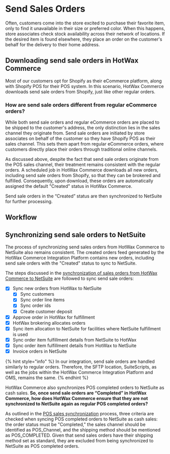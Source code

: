 # Send Sales Orders

Often, customers come into the store excited to purchase their favorite item, only to find it unavailable in their size or preferred color. When this happens, store associates check stock availability across their network of locations. If the desired item is found elsewhere, they place an order on the customer's behalf for the delivery to their home address.

## Downloading send sale orders in HotWax Commerce

Most of our customers opt for Shopify as their eCommerce platform, along with Shopify POS for their POS system. In this scenario, HotWax Commerce downloads send sale orders from Shopify, just like other regular orders.

### How are send sale orders different from regular eCommerce orders?

While both send sale orders and regular eCommerce orders are placed to be shipped to the customer's address, the only distinction lies in the sales channel they originate from. Send sale orders are initiated by store associates on behalf of the customer so they have Shopify POS as their sales channel. This sets them apart from regular eCommerce orders, where customers directly place their orders through traditional online channels.

As discussed above, despite the fact that send sale orders originate from the POS sales channel, their treatment remains consistent with the regular orders. A scheduled job in HotWax Commerce downloads all new orders, including send sale orders from Shopify, so that they can be brokered and fulfilled. Consequently, upon download, these orders are automatically assigned the default "Created" status in HotWax Commerce.

Send sale orders in the “Created” status are then synchronized to NetSuite for further processing.

## Workflow

## Synchronizing send sale orders to NetSuite

The process of synchronizing send sales orders from HotWax Commerce to NetSuite also remains consistent. The created orders feed generated by the HotWax Commerce Integration Platform contains new orders, including send sale orders with the "Created" status to sync to NetSuite.

The steps discussed in the [synchronization of sales orders from HotWax Commerce to NetSuite](OrderApproval.md) are followed to sync send sale orders:

* [x] Sync new orders from HotWax to NetSuite
  * [x] Sync customers
  * [x] Sync order line items
  * [x] Sync order ids
  * [x] Create customer deposit
* [x] Approve order in HotWax for fulfillment
* [x] HotWax brokering allocates orders
* [x] Sync item allocation to NetSuite for facilities where NetSuite fulfillment is used
* [x] Sync order item fulfillment details from NetSuite to HotWax
* [x] Sync order item fulfillment details from HotWax to NetSuite
* [x] Invoice orders in NetSuite

{% hint style="info" %}
In our integration, send sale orders are handled similarly to regular orders. Therefore, the SFTP location, SuiteScripts, as well as the jobs within the HotWax Commerce Integration Platform and OMS, remains the same.
{% endhint %}

HotWax Commerce also synchronizes POS completed orders to NetSuite as cash sales. **So, once send sale orders are “Completed” in HotWax Commerce, how does HotWax Commerce ensure that they are not synchronized to NetSuite again as regular POS completed orders?**

As outlined in the [POS sales synchronization](posOrders.md) process, three criteria are checked when syncing POS completed orders to NetSuite as cash sales: the order status must be "Completed," the sales channel should be identified as POS_Channel, and the shipping method should be mentioned as POS_COMPLETED. Given that send sales orders have their shipping method set as standard, they are excluded from being synchronized to NetSuite as POS completed orders.
